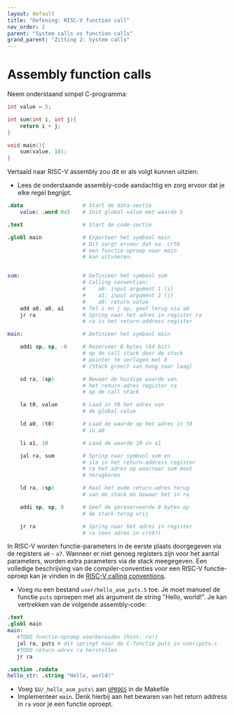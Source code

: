 ```yaml
---
layout: default
title: "Oefening: RISC-V function call"
nav_order: 2
parent: "System calls vs function calls"
grand_parent: "Zitting 2: System calls"
---
```


# Assembly function calls

Neem onderstaand simpel C-programma:

```c
int value = 5;

int sum(int i, int j){
    return i + j;
}

void main(){
    sum(value, 10);
}
```

Vertaald naar RISC-V assembly zou dit er als volgt kunnen uitzien:

* Lees de onderstaande assembly-code aandachtig en zorg ervoor dat je elke regel begrijpt.
  
```s
.data                   # Start de data-sectie
    value: .word 0x5    # Init global value met waarde 5

.text                   # Start de code-sectie

.globl main             # Exporteer het symbool main
                        # Dit zorgt ervoor dat oa. crt0
                        # een functie-oproep naar main
                        # kan uitvoeren.


sum:                    # Definieer het symbool sum
                        # Calling convention:
                        #    a0: input argument 1 (i)
                        #    a1: input argument 2 (j)
                        #    a0: return value
    add a0, a0, a1      # Tel i en j op, geef terug via a0
    jr ra               # Spring naar het adres in register ra
                        # ra is het return-address register

main:                   # Definieer het symbool main

    addi sp, sp, -8     # Reserveer 8 bytes (64 bit) 
                        # op de call stack door de stack
                        # pointer te verlagen met 8
                        # (Stack groeit van hoog naar laag)

    sd ra, (sp)         # Bewaar de huidige waarde van
                        # het return-adres register ra
                        # op de call stack

    la t0, value        # Laad in t0 het adres van 
                        # de global value

    ld a0, (t0)         # Laad de waarde op het adres in t0
                        # in a0

    li a1, 10           # Laad de waarde 10 in a1

    jal ra, sum         # Spring naar symbool sum en
                        # sla in het return-address register
                        # ra het adres op waarnaar sum moet
                        # terugkeren

    ld ra, (sp)         # Haal het oude return-adres terug
                        # van de stack en bewaar het in ra

    addi sp, sp, 8      # Geef de gereserveerde 8 bytes op
                        # de stack terug vrij

    jr ra               # Spring naar het adres in register
                        # ra (een adres in crt0?)
```

In RISC-V worden functie-parameters in de eerste plaats doorgegeven via de registers `a0` - `a7`. Wanneer er niet genoeg registers zijn voor het aantal parameters, worden extra parameters via de stack meegegeven. Een volledige beschrijving van de compiler-conventies voor een RISC-V functie-oproep kan je vinden in de [RISC-V calling conventions](https://riscv.org/wp-content/uploads/2015/01/riscv-calling.pdf).

* Voeg nu een bestand `user/hello_asm_puts.S` toe. Je moet manueel de functie `puts` oproepen met als argument de string "Hello, world!". Je kan vertrekken van de volgende assembly-code:

 ```s
.text
.globl main
main:
    #TODO functie-oproep voorbereiden (hint: ra!)
    jal ra, puts # dit springt naar de C-functie puts in user/puts.c
    #TODO return adres ra herstellen
    jr ra

.section .rodata
hello_str: .string "Hello, world!"
```

* Voeg `$U/_hello_asm_puts\` aan [`UPROGS`][UPROGS] in de Makefile
* Implementeer `main`. Denk hierbij aan het bewaren van het return address in `ra` voor je een functie oproept.

[UPROGS]: https://github.com/besturingssystemen/xv6-riscv/blob/2b5934300a404514ee8bb2f91731cd7ec17ea61c/Makefile#L122

